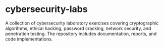 # cybersecurity-labs
A collection of cybersecurity laboratory exercises covering cryptographic algorithms, ethical hacking, password cracking, network security, and penetration testing. The repository includes documentation, reports, and code implementations.
